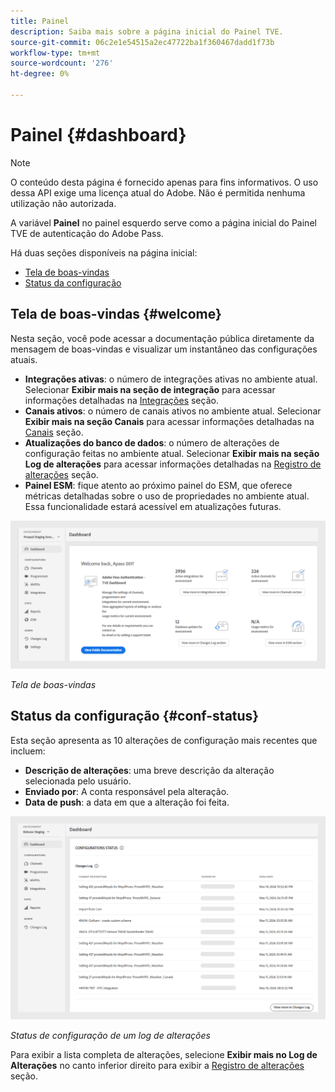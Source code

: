 ```yaml
---
title: Painel
description: Saiba mais sobre a página inicial do Painel TVE.
source-git-commit: 06c2e1e54515a2ec47722ba1f360467dadd1f73b
workflow-type: tm+mt
source-wordcount: '276'
ht-degree: 0%

---
```



# Painel {#dashboard}

>[!NOTE]
>
>O conteúdo desta página é fornecido apenas para fins informativos. O uso dessa API exige uma licença atual do Adobe. Não é permitida nenhuma utilização não autorizada.

A variável **Painel** no painel esquerdo serve como a página inicial do Painel TVE de autenticação do Adobe Pass.

Há duas seções disponíveis na página inicial:

* [Tela de boas-vindas](#welcome-screen)
* [Status da configuração](#configuration-status)

## Tela de boas-vindas {#welcome}

Nesta seção, você pode acessar a documentação pública diretamente da mensagem de boas-vindas e visualizar um instantâneo das configurações atuais.

* **Integrações ativas**: o número de integrações ativas no ambiente atual. Selecionar **Exibir mais na seção de integração** para acessar informações detalhadas na [Integrações](tve-dashboard-integrations.md) seção.
* **Canais ativos**: o número de canais ativos no ambiente atual. Selecionar **Exibir mais na seção Canais** para acessar informações detalhadas na [Canais](tve-dashboard-channels.md) seção.
* **Atualizações do banco de dados**: o número de alterações de configuração feitas no ambiente atual. Selecionar **Exibir mais na seção Log de alterações** para acessar informações detalhadas na [Registro de alterações](tve-dashboard-changes-log.md) seção.
* **Painel ESM**: fique atento ao próximo painel do ESM, que oferece métricas detalhadas sobre o uso de propriedades no ambiente atual. Essa funcionalidade estará acessível em atualizações futuras.

![Tela de boas-vindas](assets/welcome-screen.png)

*Tela de boas-vindas*

## Status da configuração {#conf-status}

Esta seção apresenta as 10 alterações de configuração mais recentes que incluem:

* **Descrição de alterações**: uma breve descrição da alteração selecionada pelo usuário.
* **Enviado por**: A conta responsável pela alteração.
* **Data de push**: a data em que a alteração foi feita.

![Status de configuração de um log de alterações](assets/configuration-status.png)

*Status de configuração de um log de alterações*

Para exibir a lista completa de alterações, selecione **Exibir mais no Log de Alterações** no canto inferior direito para exibir a [Registro de alterações](tve-dashboard-changes-log.md) seção.
